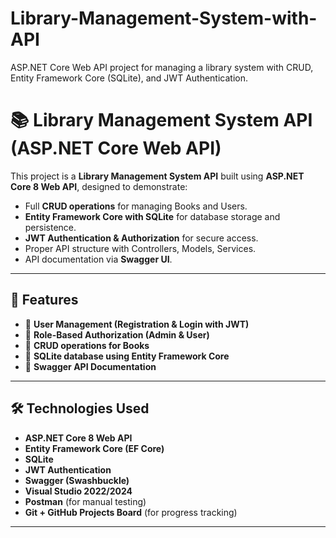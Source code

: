 # Library-Management-System-with-API
ASP.NET Core Web API project for managing a library system with CRUD, Entity Framework Core (SQLite), and JWT Authentication.
# 📚 Library Management System API (ASP.NET Core Web API)

This project is a **Library Management System API** built using **ASP.NET Core 8 Web API**, designed to demonstrate:

- Full **CRUD operations** for managing Books and Users.
- **Entity Framework Core with SQLite** for database storage and persistence.
- **JWT Authentication & Authorization** for secure access.
- Proper API structure with Controllers, Models, Services.
- API documentation via **Swagger UI**.

---

## 🚀 Features

- 🔹 **User Management (Registration & Login with JWT)**
- 🔹 **Role-Based Authorization (Admin & User)**
- 🔹 **CRUD operations for Books**
- 🔹 **SQLite database using Entity Framework Core**
- 🔹 **Swagger API Documentation**

---

## 🛠️ Technologies Used

- **ASP.NET Core 8 Web API**
- **Entity Framework Core (EF Core)**
- **SQLite**
- **JWT Authentication**
- **Swagger (Swashbuckle)**
- **Visual Studio 2022/2024**
- **Postman** (for manual testing)
- **Git + GitHub Projects Board** (for progress tracking)

---


